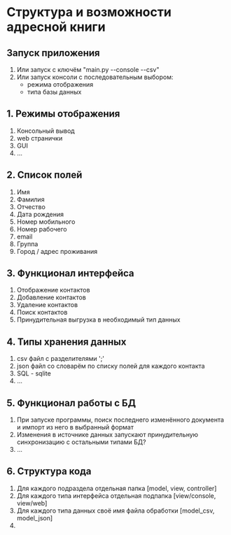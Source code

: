 # Структура и возможности адресной книги

## Запуск приложения
1. Или запуск с ключём "main.py --console --csv"
2. Или запуск консоли с последовательным выбором:
   - режима отображения
   - типа базы данных

## 1. Режимы отображения
1. Консольный вывод
2. web странички
3. GUI
4. ...

## 2. Список полей
1. Имя
2. Фамилия
3. Отчество
4. Дата рождения 
5. Номер мобильного
6. Номер рабочего
7. email
8. Группа
9. Город / адрес проживания

## 3. Функционал интерфейса
1. Отображение контактов
2. Добавление контактов
3. Удаление контактов
4. Поиск контактов
5. Принудительная выгрузка в необходимый тип данных

## 4. Типы хранения данных
1. csv файл с разделителями ';'
2. json файл со словарём по списку полей для каждого контакта
3. SQL - sqlite
4. ...


## 5. Функционал работы с БД
1. При запуске программы, поиск последнего изменённого документа и импорт из него в выбранный формат
2. Изменения в источнике данных запускают принудительную синхронизацию с остальными типами БД?
3. ...

## 6. Структура кода
1. Для каждого подраздела отдельная папка [model, view, controller]
2. Для каждого типа интерфейса отдельная подпапка [view/console, view/web]
3. Для каждого типа данных своё имя файла обработки [model_csv, model_json]
4. 
